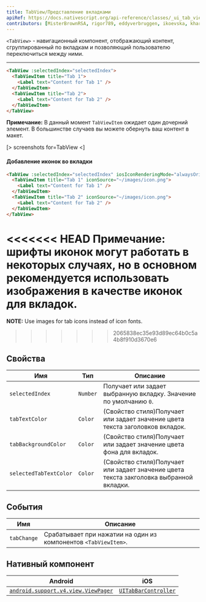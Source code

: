 ```yaml
---
title: TabView/Представление вкладками
apiRef: https://docs.nativescript.org/api-reference/classes/_ui_tab_view_.tabview
contributors: [MisterBrownRSA, rigor789, eddyverbruggen, ikoevska, kharysharpe]
---
```


`<TabView>` - навигационный компонент, отображающий контент, сгруппированный по вкладкам и позволяющий пользователю переключиться между ними.

---

```html
<TabView :selectedIndex="selectedIndex">
  <TabViewItem title="Tab 1">
    <Label text="Content for Tab 1" />
  </TabViewItem>
  <TabViewItem title="Tab 2">
    <Label text="Content for Tab 2" />
  </TabViewItem>
</TabView>
```

**Примечание:** В данный момент `TabViewItem` ожидает один дочерний элемент. В большинстве случаев вы можете обернуть ваш контент в макет.

[> screenshots for=TabView <]

#### Добавление иконок во вкладки

```html
<TabView :selectedIndex="selectedIndex" iosIconRenderingMode="alwaysOriginal">
  <TabViewItem title="Tab 1" iconSource="~/images/icon.png">
    <Label text="Content for Tab 1" />
  </TabViewItem>
  <TabViewItem title="Tab 2" iconSource="~/images/icon.png">
    <Label text="Content for Tab 2" />
  </TabViewItem>
</TabView>
```
<<<<<<< HEAD
**Примечание:** шрифты иконок могут работать в некоторых случаях, но в основном рекомендуется использовать изображения в качестве иконок для вкладок.
=======
**NOTE:** Use images for tab icons instead of icon fonts.
>>>>>>> 2065838ec35e93d89ec64b0c5a4b8f910d3670e6

## Свойства

| Имя | Тип | Описание |
|------|------|-------------|
| `selectedIndex` | `Number` | Получает или задает выбранную вкладку. Значение по умолчанию `0`.
| `tabTextColor` | `Color` | (Свойство стиля)Получает или задает значение цвета текста заголовков вкладок.
| `tabBackgroundColor` | `Color` | (Свойство стиля)Получает или задает значение цвета фона для вкладок.
| `selectedTabTextColor` | `Color` | (Свойство стиля)Получает или задает значение цвета текста закголовка выбранной вкладки.

## События

| Имя | Описание |
|------|-------------|
| `tabChange` | Срабатывает при нажатии на один из компонентов `<TabViewItem>`.

## Нативный компонент

| Android | iOS |
|---------|-----|
| [`android.support.v4.view.ViewPager`](https://developer.android.com/reference/android/support/v4/view/ViewPager.html) | [`UITabBarController`](https://developer.apple.com/documentation/uikit/uitabbarcontroller)
